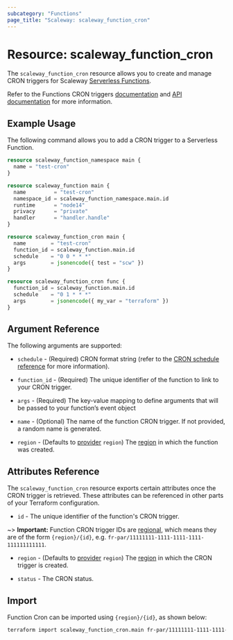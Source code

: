 ```yaml
---
subcategory: "Functions"
page_title: "Scaleway: scaleway_function_cron"
---
```


# Resource: scaleway_function_cron

The `scaleway_function_cron` resource allows you to create and manage CRON triggers for Scaleway [Serverless Functions](https://www.scaleway.com/en/docs/serverless/functions/).

Refer to the Functions CRON triggers [documentation](https://www.scaleway.com/en/docs/serverless/functions/how-to/add-trigger-to-a-function/) and [API documentation](https://www.scaleway.com/en/developers/api/serverless-functions/#path-triggers-list-all-triggers) for more information.

## Example Usage

The following command allows you to add a CRON trigger to a Serverless Function.

```terraform
resource scaleway_function_namespace main {
  name = "test-cron"
}

resource scaleway_function main {
  name         = "test-cron"
  namespace_id = scaleway_function_namespace.main.id
  runtime      = "node14"
  privacy      = "private"
  handler      = "handler.handle"
}

resource scaleway_function_cron main {
  name        = "test-cron"
  function_id = scaleway_function.main.id
  schedule    = "0 0 * * *"
  args        = jsonencode({ test = "scw" })
}

resource scaleway_function_cron func {
  function_id = scaleway_function.main.id
  schedule    = "0 1 * * *"
  args        = jsonencode({ my_var = "terraform" })
}
```

## Argument Reference

The following arguments are supported:

- `schedule` - (Required) CRON format string (refer to the [CRON schedule reference](https://www.scaleway.com/en/docs/serverless/functions/reference-content/cron-schedules/) for more information).

- `function_id` - (Required) The unique identifier of the function to link to your CRON trigger.

- `args` - (Required) The key-value mapping to define arguments that will be passed to your function’s event object

- `name` - (Optional) The name of the function CRON trigger. If not provided, a random name is generated.
- `region` - (Defaults to [provider](../index.md#region) `region`) The [region](../guides/regions_and_zones.md#regions)
  in which the function was created.

## Attributes Reference

The `scaleway_function_cron` resource exports certain attributes once the CRON trigger is retrieved. These attributes can be referenced in other parts of your Terraform configuration.


- `id` - The unique identifier of the function's CRON trigger.

~> **Important:** Function CRON trigger IDs are [regional](../guides/regions_and_zones.md#resource-ids), which means they are of the form `{region}/{id}`, e.g. `fr-par/11111111-1111-1111-1111-111111111111`.

- `region` - (Defaults to [provider](../index.md#region) `region`) The [region](../guides/regions_and_zones.md#regions)
  in which the CRON trigger is created.

- `status` - The CRON status.

## Import

Function Cron can be imported using `{region}/{id}`, as shown below:

```bash
terraform import scaleway_function_cron.main fr-par/11111111-1111-1111-1111-111111111111
```
